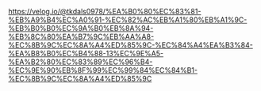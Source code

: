https://velog.io/@tkdals0978/%EA%B0%80%EC%83%81-%EB%A9%B4%EC%A0%91-%EC%82%AC%EB%A1%80%EB%A1%9C-%EB%B0%B0%EC%9A%B0%EB%8A%94-%EB%8C%80%EA%B7%9C%EB%AA%A8-%EC%8B%9C%EC%8A%A4%ED%85%9C-%EC%84%A4%EA%B3%84-%EA%B8%B0%EC%B4%88-13%EC%9E%A5-%EA%B2%80%EC%83%89%EC%96%B4-%EC%9E%90%EB%8F%99%EC%99%84%EC%84%B1-%EC%8B%9C%EC%8A%A4%ED%85%9C